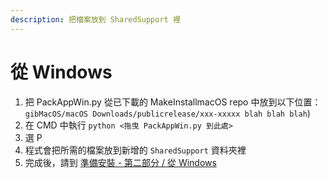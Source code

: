 ```yaml
---
description: 把檔案放到 SharedSupport 裡
---
```


# 從 Windows

1. 把 PackAppWin.py 從已下載的 MakeInstallmacOS repo 中放到以下位置：`gibMacOS/macOS Downloads/publicrelease/xxx-xxxxx blah blah blah`\)
2. 在 CMD 中執行 `python <拖曳 PackAppWin.py 到此處>`
3. 選 P
4. 程式會把所需的檔案放到新增的 `SharedSupport` 資料夾裡
5. 完成後，請到 [準備安裝 - 第二部分 / 從 Windows](../offline-part-3/windows.md)

